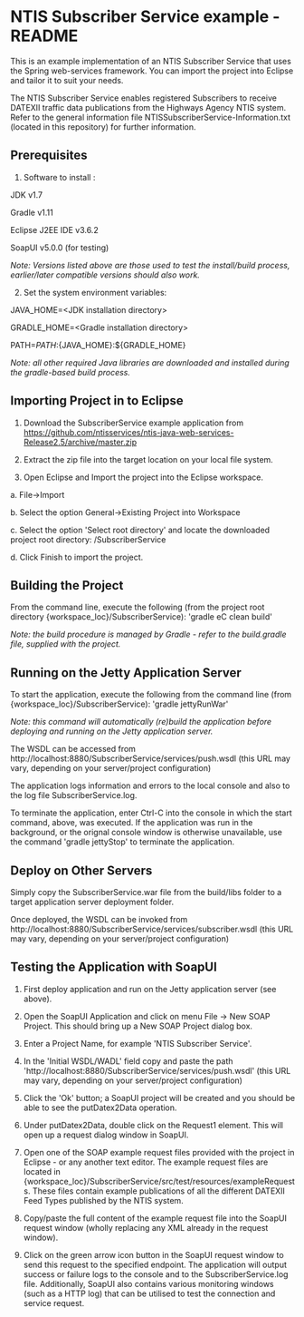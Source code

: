 NTIS Subscriber Service example - README
========================================
	
This is an example implementation of an NTIS Subscriber Service that uses the Spring web-services framework. 
You can import the project into Eclipse and tailor it to suit your needs.

The NTIS Subscriber Service enables registered Subscribers to receive DATEXII traffic data publications from the Highways Agency NTIS system.
Refer to the general information file NTISSubscriberService-Information.txt (located in this repository) for further information.

Prerequisites	
------------------

1. Software to install :

 JDK v1.7

 Gradle v1.11

 Eclipse J2EE IDE v3.6.2
 
 SoapUI v5.0.0 (for testing)
 
 *Note: Versions listed above are those used to test the install/build process, earlier/later compatible versions should also work.*

2. Set the system environment variables:

 JAVA_HOME=\<JDK installation directory\>
	
 GRADLE_HOME=\<Gradle installation directory\>
	
 PATH=${PATH}:${JAVA_HOME}:${GRADLE_HOME}

*Note: all other required Java libraries are downloaded and installed during the gradle-based build process.*

Importing Project in to Eclipse
---------------------------------

1. Download the SubscriberService example application from https://github.com/ntisservices/ntis-java-web-services-Release2.5/archive/master.zip

2. Extract the zip file into the target location on your local file system.

3. Open Eclipse and Import the project into the Eclipse workspace.

 a. File->Import

 b. Select the option General->Existing Project into Workspace

 c. Select the option 'Select root directory' and locate the downloaded project root directory: <target dir>/SubscriberService

 d. Click Finish to import the project.

Building the Project
--------------------

From the command line, execute the following (from the project root directory {workspace_loc}/SubscriberService): 'gradle eC clean build'

*Note: the build procedure is managed by Gradle - refer to the build.gradle file, supplied with the project.*

Running on the Jetty Application Server
---------------------------------------

To start the application, execute the following from the command line (from {workspace_loc}/SubscriberService): 'gradle jettyRunWar'

*Note: this command will automatically (re)build the application before deploying and running on the Jetty application server.*

The WSDL can be accessed from http://localhost:8880/SubscriberService/services/push.wsdl (this URL may vary, depending on your server/project configuration)

The application logs information and errors to the local console and also to the log file SubscriberService.log.

To terminate the application, enter Ctrl-C into the console in which the start command, above, was executed.  If the application was run in the background, or the orignal console window is otherwise unavailable, use the command 'gradle jettyStop' to terminate the application.

Deploy on Other Servers
-----------------------

Simply copy the SubscriberService.war file from the build/libs folder to a target application server deployment folder.

Once deployed, the WSDL can be invoked from http://localhost:8880/SubscriberService/services/subscriber.wsdl (this URL may vary, depending on your server/project configuration)

Testing the Application with SoapUI
-----------------------------------

1. First deploy application and run on the Jetty application server (see above).

2. Open the SoapUI Application and click on menu File -> New SOAP Project. This should bring up a New SOAP Project dialog box.

3. Enter a Project Name, for example 'NTIS Subscriber Service'.

4. In the 'Initial WSDL/WADL' field copy and paste the path 'http://localhost:8880/SubscriberService/services/push.wsdl' (this URL may vary, depending on your server/project configuration)

5. Click the 'Ok' button; a SoapUI project will be created and you should be able to see the putDatex2Data operation.
  
6. Under putDatex2Data, double click on the Request1 element. This will open up a request dialog window in SoapUI.

7. Open one of the SOAP example request files provided with the project in Eclipse - or any another text editor.  The example request files are located in {workspace_loc}/SubscriberService/src/test/resources/exampleRequests.  These files contain example publications of all the different DATEXII Feed Types published by the NTIS system.

8. Copy/paste the full content of the example request file into the SoapUI request window (wholly replacing any XML already in the request window).

9. Click on the green arrow icon button in the SoapUI request window to send this request to the specified endpoint.  The application will output success or failure logs to the console and to the SubscriberService.log file.  Additionally, SoapUI also contains various monitoring windows (such as a HTTP log) that can be utilised to test the connection and service request.

